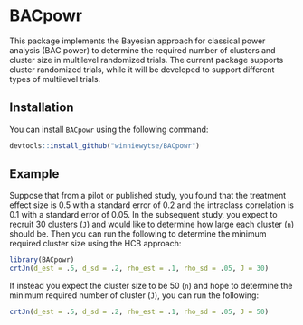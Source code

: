 
# BACpowr

<!-- badges: start -->
<!-- badges: end -->

This package implements the Bayesian approach for classical power analysis (BAC power) to determine the
required number of clusters and cluster size in multilevel randomized trials.
The current package supports cluster randomized trials, while it will be developed
to support different types of multilevel trials. 

## Installation

You can install `BACpowr` using the following command:

``` r
devtools::install_github("winniewytse/BACpowr")
```

## Example

Suppose that from a pilot or published study, you found that the treatment effect size
is 0.5 with a standard error of 0.2 and the intraclass correlation is 0.1 with a 
standard error of 0.05. In the subsequent study, you expect to recruit 30 clusters (`J`) and would like to determine how large each cluster (`n`) should be. Then you can run the 
following to determine the minimum required cluster size using the HCB approach:

``` r
library(BACpowr)
crtJn(d_est = .5, d_sd = .2, rho_est = .1, rho_sd = .05, J = 30)
```

If instead you expect the cluster size to be 50 (`n`) and hope to determine the minimum
required number of cluster (`J`), you can run the following:

``` r
crtJn(d_est = .5, d_sd = .2, rho_est = .1, rho_sd = .05, J = 50)
```

